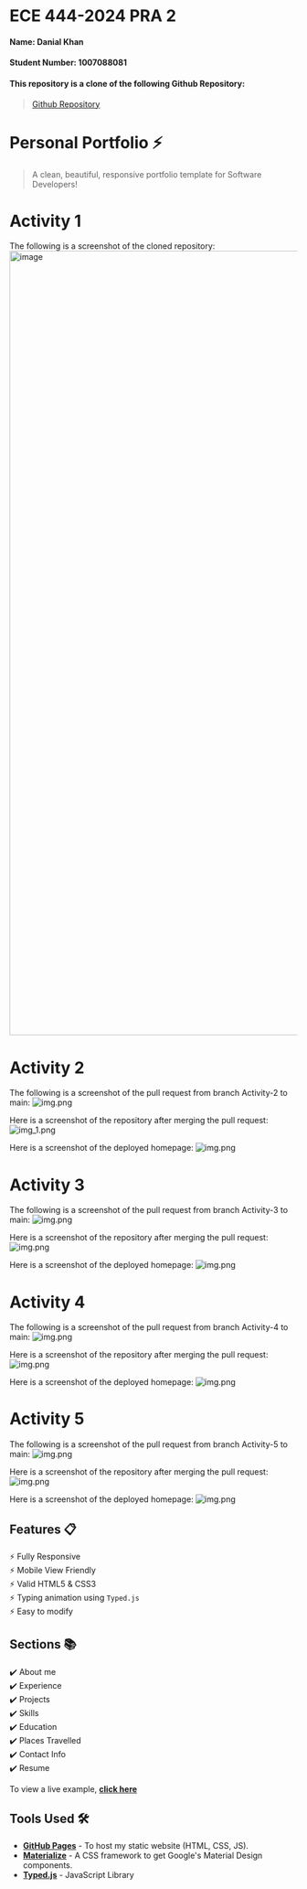 # ECE 444-2024 PRA 2
#### Name: Danial Khan
#### Student Number: 1007088081


#### This repository is a clone of the following Github Repository:
> [Github Repository](https://github.com/varadbhogayata/varadbhogayata.github.io)

# Personal Portfolio ⚡️
> A clean, beautiful, responsive portfolio template for Software Developers!

# Activity 1

The following is a screenshot of the cloned repository:
<img width="1372" alt="image" src="https://github.com/user-attachments/assets/bd82243d-ed7d-4af4-9331-8f2a087e6b97">

# Activity 2
The following is a screenshot of the pull request from branch Activity-2 to main:
![img.png](submissions_screenshots/activity-2.1.png)

Here is a screenshot of the repository after merging the pull request:
![img_1.png](submissions_screenshots/activity-2.2.png)

Here is a screenshot of the deployed homepage:
![img.png](submissions_screenshots/activity-2.3.png)

# Activity 3
The following is a screenshot of the pull request from branch Activity-3 to main:
![img.png](submissions_screenshots/activity-3.1.png)

Here is a screenshot of the repository after merging the pull request:
![img.png](activity-3.2/img.png)

Here is a screenshot of the deployed homepage:
![img.png](activity-3.3/img.png)

# Activity 4
The following is a screenshot of the pull request from branch Activity-4 to main:
![img.png](submissions_screenshots/activity-4.1.png)

Here is a screenshot of the repository after merging the pull request:
![img.png](submissions_screenshots/activity-4.2.png)

Here is a screenshot of the deployed homepage:
![img.png](submissions_screenshots/activity-4.3.png)

# Activity 5
The following is a screenshot of the pull request from branch Activity-5 to main:
![img.png](submissions_screenshots/activity-5.1.png)

Here is a screenshot of the repository after merging the pull request:
![img.png](submissions_screenshots/activity-5.2.png)

Here is a screenshot of the deployed homepage:
![img.png](submissions_screenshots/activity-5.3.png)

## Features 📋
⚡️ Fully Responsive\
⚡️ Mobile View Friendly\
⚡️ Valid HTML5 & CSS3\
⚡️ Typing animation using `Typed.js`\
⚡️ Easy to modify

## Sections 📚
✔️ About me\
✔️ Experience\
✔️ Projects \
✔️ Skills \
✔️ Education\
✔️ Places Travelled\
✔️ Contact Info\
✔️ Resume

To view a live example, **[click here](https://danialkhan02.github.io/)**

## Tools Used 🛠️
* [<b>GitHub Pages</b>](https://create-react-app.dev/docs/deployment/#github-pages) - To host my static website (HTML, CSS, JS).
* [<b>Materialize</b>](https://materializecss.com/) - A CSS framework to get Google's Material Design components.
* [<b>Typed.js</b>](https://mattboldt.com/demos/typed-js/) - JavaScript Library